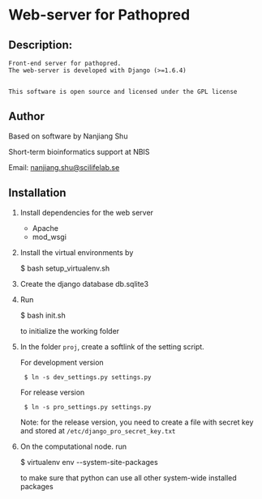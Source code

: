 # Web-server for Pathopred

## Description:
    Front-end server for pathopred.
    The web-server is developed with Django (>=1.6.4)


    This software is open source and licensed under the GPL license

## Author
Based on software by Nanjiang Shu

Short-term bioinformatics support at NBIS

Email: nanjiang.shu@scilifelab.se


## Installation

1. Install dependencies for the web server
    * Apache
    * mod\_wsgi

2. Install the virtual environments by 

    $ bash setup_virtualenv.sh

3. Create the django database db.sqlite3

4. Run 

    $ bash init.sh

    to initialize the working folder

5. In the folder `proj`, create a softlink of the setting script.

    For development version

        $ ln -s dev_settings.py settings.py

    For release version

        $ ln -s pro_settings.py settings.py

    Note: for the release version, you need to create a file with secret key
    and stored at `/etc/django_pro_secret_key.txt`

6.  On the computational node. run 


    $ virtualenv env --system-site-packages

    to make sure that python can use all other system-wide installed packages

